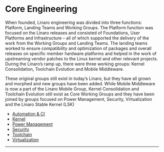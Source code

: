 # Core Engineering

When founded, Linaro engineering was divided into three functions: Platform, Landing Teams and Working Groups. The Platform function was focused on the Linaro releases and consisted of Foundations, User Platforms and Infrastructure – all of which supported the delivery of the work from the Working Groups and Landing Teams. The landing teams worked to ensure compatibility and optimization of packages and overall releases on specific member hardware platforms and helped in the work of upstreaming vendor patches to the Linux kernel and other relevant projects. During the Linaro’s ramp up, there were three working groups: Kernel Consolidation, Toolchain Evolution and Mobile Middleware.

These original groups still exist in today’s Linaro, but they have all grown and morphed and new groups have been added. While Mobile Middleware is now a part of the Linaro Mobile Group, Kernel Consolidation and Toolchain Evolution still exist as Core Working Groups and they have been joined by groups focused on Power Management, Security, Virtualization and the Linaro Stable Kernel (LSK)

- [Automation & CI](automation-ci/README.md)
- [Kernel](kernel/README.md)
- [Power Management](power-management/README.md)
- [Security](security/README.md)
- [Toolchain](toolchain/README.md)
- [Virtualization](virtualization/README.md)

***

